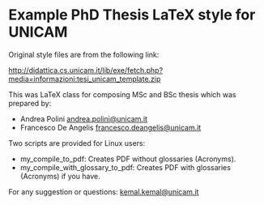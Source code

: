 # Example PhD Thesis LaTeX style for UNICAM

Original style files are from the following link:

http://didattica.cs.unicam.it/lib/exe/fetch.php?media=informazioni:tesi_unicam_template.zip

This was LaTeX class for composing MSc and BSc thesis which was prepared by:

* Andrea Polini <andrea.polini@unicam.it>
* Francesco De Angelis <francesco.deangelis@unicam.it>


Two scripts are provided for Linux users:

* my_compile_to_pdf: Creates PDF without glossaries (Acronyms).
* my_compile_with_glossary_to_pdf: Creates PDF with glossaries (Acronyms) if you have.


For any suggestion or questions:
<kemal.kemal@unicam.it>
